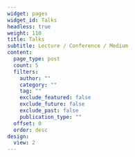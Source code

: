 ```yaml
---
widget: pages
widget_id: Talks
headless: true
weight: 110
title: Talks
subtitle: Lecture / Conference / Medium
content:
  page_type: post
  count: 5
  filters:
    author: ""
    category: ""
    tag: ""
    exclude_featured: false
    exclude_future: false
    exclude_past: false
    publication_type: ""
  offset: 0
  order: desc
design:
  view: 2
---
```


